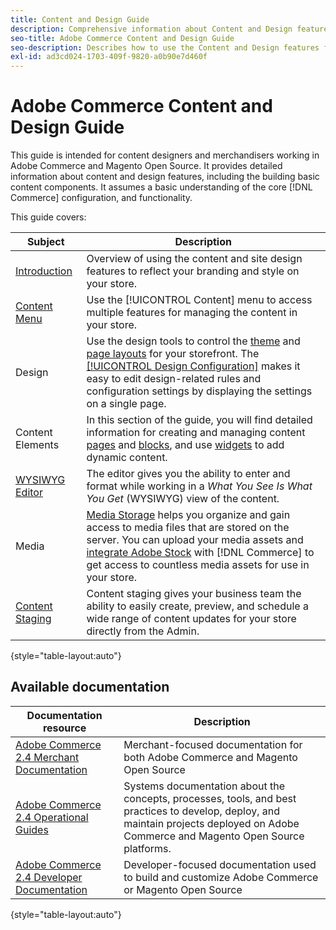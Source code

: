 ```yaml
---
title: Content and Design Guide
description: Comprehensive information about Content and Design features for Adobe Commerce and Magento Open Source administrators and eCommerce marketers.
seo-title: Adobe Commerce Content and Design Guide
seo-description: Describes how to use the Content and Design features for Adobe Commerce and Magento Open Source.
exl-id: ad3cd024-1703-409f-9820-a0b90e7d460f
---
```

# Adobe Commerce Content and Design Guide

This guide is intended for content designers and merchandisers working in Adobe Commerce and Magento Open Source. It provides detailed information about content and design features, including the building basic content components. It assumes a basic understanding of the core [!DNL Commerce] configuration, and functionality.

This guide covers:

| Subject | Description |
| ------- | ----------- |
| [Introduction](introduction.md) | Overview of using the content and site design features to reflect your branding and style on your store.|
| [Content Menu](content-menu.md) | Use the [!UICONTROL Content] menu to access multiple features for managing the content in your store. |
| Design | Use the design tools to control the [theme](themes.md) and [page layouts](page-layout.md) for your storefront. The [[!UICONTROL Design Configuration]](configuration.md) makes it easy to edit design-related rules and configuration settings by displaying the settings on a single page. |
| Content Elements | In this section of the guide, you will find detailed information for creating and managing content [pages](pages.md) and [blocks](blocks.md), and use [widgets](widgets.md) to add dynamic content.  |
| [WYSIWYG Editor](editor.md) | The editor gives you the ability to enter and format while working in a _What You See Is What You Get_ (WYSIWYG) view of the content. |
| Media | [Media Storage](media-storage.md) helps you organize and gain access to media files that are stored on the server. You can upload your media assets and [integrate Adobe Stock](adobe-stock.md) with [!DNL Commerce] to get access to countless media assets for use in your store. |
| [Content Staging](content-staging.md) | Content staging gives your business team the ability to easily create, preview, and schedule a wide range of content updates for your store directly from the Admin. |

{style="table-layout:auto"}

## Available documentation

| Documentation resource | Description |
|----------------------- | ----------- |
| [Adobe Commerce 2.4 Merchant Documentation](../landing/home.md) | Merchant-focused documentation for both Adobe Commerce and Magento Open Source |
| [Adobe Commerce 2.4 Operational Guides](https://experienceleague.adobe.com/docs/commerce-operations/operational-guides/home.html) | Systems documentation about the concepts, processes, tools, and best practices to develop, deploy, and maintain projects deployed on Adobe Commerce and Magento Open Source platforms.|
| [Adobe Commerce 2.4 Developer Documentation](https://devdocs.magento.com/) | Developer-focused documentation used to build and customize Adobe Commerce or Magento Open Source |

{style="table-layout:auto"}
